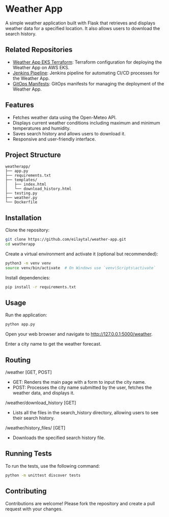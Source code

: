 
# Weather App

A simple weather application built with Flask that retrieves and displays weather data for a specified location. It also allows users to download the search history.

## Related Repositories

- [Weather App EKS Terraform](https://github.com/eilaytal/weather-app-eks-terraform): Terraform configuration for deploying the Weather App on AWS EKS.
- [Jenkins Pipeline](https://github.com/eilaytal/jenkins_pipeline): Jenkins pipeline for automating CI/CD processes for the Weather App.
- [GitOps Manifests](https://github.com/eilaytal/gitops-manifests): GitOps manifests for managing the deployment of the Weather App.
  
## Features

- Fetches weather data using the Open-Meteo API.
- Displays current weather conditions including maximum and minimum temperatures and humidity.
- Saves search history and allows users to download it.
- Responsive and user-friendly interface.

## Project Structure

```
weatherapp/
├── app.py
├── requirements.txt
├── templates/
│   ├── index.html
│   └── download_history.html
├── testing.py
├── weather.py
└── Dockerfile
```

## Installation

Clone the repository:

```bash
git clone https://github.com/eilaytal/weather-app.git
cd weatherapp
```

Create a virtual environment and activate it (optional but recommended):

```bash
python3 -m venv venv
source venv/bin/activate  # On Windows use `venv\Scripts\activate`
```

Install dependencies:

```bash
pip install -r requirements.txt
```

## Usage

Run the application:

```bash
python app.py
```

Open your web browser and navigate to http://127.0.0.1:5000/weather.

Enter a city name to get the weather forecast.

## Routing

/weather [GET, POST]
- GET: Renders the main page with a form to input the city name.
- POST: Processes the city name submitted by the user, fetches the weather data, and displays it.

/weather/download_history [GET]
- Lists all the files in the search_history directory, allowing users to see their search history.

/weather/history_files/<filename> [GET]
- Downloads the specified search history file.

## Running Tests

To run the tests, use the following command:

```bash
python -m unittest discover tests
```

## Contributing

Contributions are welcome! Please fork the repository and create a pull request with your changes.
```


